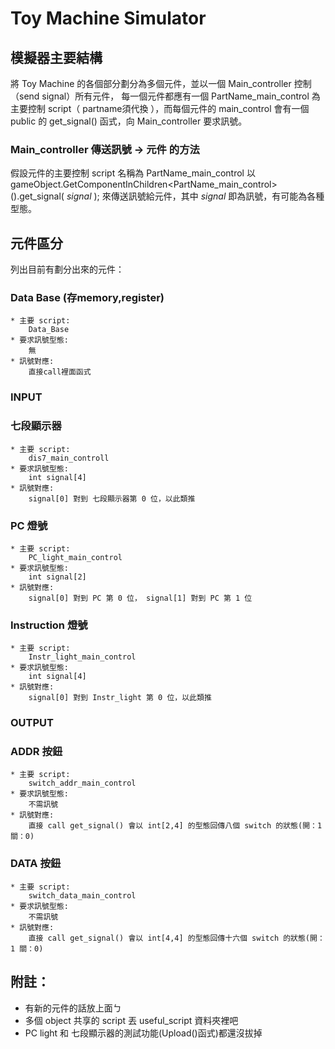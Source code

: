 # Toy Machine Simulator


## 模擬器主要結構

將 Toy Machine 的各個部分劃分為多個元件，並以一個 Main_controller 控制（send signal）所有元件，
每一個元件都應有一個 PartName_main_control 為主要控制 script（ partname須代換 ），而每個元件的 main_control
會有一個 public 的 get_signal() 函式，向 Main_controller 要求訊號。

### Main_controller 傳送訊號 -> 元件 的方法

假設元件的主要控制 script 名稱為 PartName_main_control
以 gameObject.GetComponentInChildren<PartName_main_control>().get_signal( *signal* );
來傳送訊號給元件，其中 *signal* 即為訊號，有可能為各種型態。

## 元件區分

列出目前有劃分出來的元件：
### Data Base (存memory,register)
	* 主要 script:
		Data_Base
	* 要求訊號型態:
		無
	* 訊號對應:
		直接call裡面函式

### INPUT
### 七段顯示器
	* 主要 script:
		dis7_main_controll
	* 要求訊號型態:
		int signal[4]	
	* 訊號對應:
		signal[0] 對到 七段顯示器第 0 位，以此類推

### PC 燈號
	* 主要 script:
		PC_light_main_control
	* 要求訊號型態:
		int signal[2]
	* 訊號對應:
		signal[0] 對到 PC 第 0 位， signal[1] 對到 PC 第 1 位 

### Instruction 燈號
	* 主要 script:
		Instr_light_main_control
	* 要求訊號型態:
		int signal[4]
	* 訊號對應:
		signal[0] 對到 Instr_light 第 0 位，以此類推

### OUTPUT
### ADDR 按鈕
	* 主要 script:
		switch_addr_main_control
	* 要求訊號型態:
		不需訊號
	* 訊號對應:
		直接 call get_signal() 會以 int[2,4] 的型態回傳八個 switch 的狀態(開：1 關：0)

### DATA 按鈕
	* 主要 script:
		switch_data_main_control
	* 要求訊號型態:
		不需訊號
	* 訊號對應:
		直接 call get_signal() 會以 int[4,4] 的型態回傳十六個 switch 的狀態(開：1 關：0)

## 附註：
* 有新的元件的話放上面ㄅ
* 多個 object 共享的 script 丟 useful_script 資料夾裡吧
* PC light 和 七段顯示器的測試功能(Upload()函式)都還沒拔掉




